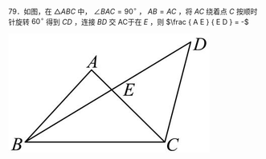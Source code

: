 79．如图，在 ${ \triangle A B C }$ 中， $\angle B A C = 9 0 ^ { \circ }$ ， $A B = A C$ ，将 $A C$ 绕着点 $C$ 按顺时针旋转 $6 0 ^ { \circ }$ 得到 $C D$ ，连接 $B D$ 交 AC于在 $E$ ，则 $\frac { A E } { E D } = -$

![](<../../qs_image_DB/专题1-2_一文吃透相似三角形12个模型·共14类题型（解析版）/0f6b788c161e2cb9810a354702413bd731b32492cc985e80d13cac27ba8431a8.jpg>)
